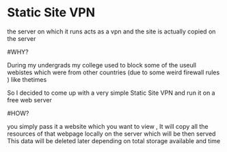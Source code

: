 # Static Site VPN

the server on which it runs acts as a vpn  and the site is actually copied  on the server 

#WHY?

During my undergrads my college used to block some of the useull webistes which were from other countries (due to some weird firewall rules )
like thetimes

So I decided to come up with a very simple Static Site VPN and run it on a free web server

#HOW?

you simply pass it a website which you want to view , It will copy all the resources of that webpage locally on the server which will be then served
This data will be deleted later depending on total storage available and time

